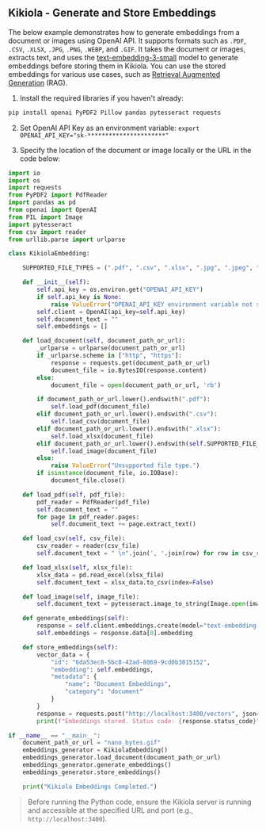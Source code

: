 ## Kikiola - Generate and Store Embeddings

The below example demonstrates how to generate embeddings from a document or images using OpenAI API. It supports formats such as `.PDF`, `.CSV`, `.XLSX`, `.JPG`, `.PNG`, `.WEBP`, and `.GIF`. It takes the document or images, extracts text, and uses the [text-embedding-3-small](https://platform.openai.com/docs/guides/embeddings) model to generate embeddings before storing them in Kikiola. You can use the stored embeddings for various use cases, such as [Retrieval Augmented Generation](https://blogs.nvidia.com/blog/what-is-retrieval-augmented-generation/) (RAG).

1. Install the required libraries if you haven't already:

```sh
pip install openai PyPDF2 Pillow pandas pytesseract requests
```

2. Set OpenAI API Key as an environment variable: `export OPENAI_API_KEY="sk-**********************"`

3. Specify the location of the document or image locally or the URL in the code below:

```python
import io
import os
import requests
from PyPDF2 import PdfReader
import pandas as pd
from openai import OpenAI
from PIL import Image
import pytesseract
from csv import reader
from urllib.parse import urlparse

class KikiolaEmbedding:

    SUPPORTED_FILE_TYPES = (".pdf", ".csv", ".xlsx", ".jpg", ".jpeg", ".png", ".webp", ".gif")

    def __init__(self):
        self.api_key = os.environ.get("OPENAI_API_KEY")
        if self.api_key is None:
            raise ValueError("OPENAI_API_KEY environment variable not set.")
        self.client = OpenAI(api_key=self.api_key)
        self.document_text = ""
        self.embeddings = []

    def load_document(self, document_path_or_url):
        _urlparse = urlparse(document_path_or_url)
        if _urlparse.scheme in ["http", "https"]:
            response = requests.get(document_path_or_url)
            document_file = io.BytesIO(response.content)
        else:
            document_file = open(document_path_or_url, 'rb')

        if document_path_or_url.lower().endswith(".pdf"):
            self.load_pdf(document_file)
        elif document_path_or_url.lower().endswith(".csv"):
            self.load_csv(document_file)
        elif document_path_or_url.lower().endswith(".xlsx"):
            self.load_xlsx(document_file)
        elif document_path_or_url.lower().endswith(self.SUPPORTED_FILE_TYPES):
            self.load_image(document_file)
        else:
            raise ValueError("Unsupported file type.")
        if isinstance(document_file, io.IOBase):
            document_file.close()

    def load_pdf(self, pdf_file):
        pdf_reader = PdfReader(pdf_file)
        self.document_text = ""
        for page in pdf_reader.pages:
            self.document_text += page.extract_text()

    def load_csv(self, csv_file):
        csv_reader = reader(csv_file)
        self.document_text = " \n".join(', '.join(row) for row in csv_reader)

    def load_xlsx(self, xlsx_file):
        xlsx_data = pd.read_excel(xlsx_file)
        self.document_text = xlsx_data.to_csv(index=False)

    def load_image(self, image_file):
        self.document_text = pytesseract.image_to_string(Image.open(image_file))

    def generate_embeddings(self):
        response = self.client.embeddings.create(model="text-embedding-3-small", input=self.document_text)
        self.embeddings = response.data[0].embedding

    def store_embeddings(self):
        vector_data = {
            "id": "6da53ec8-5bc8-42ad-8069-9cd0b3815152",
            "embedding": self.embeddings,
            "metadata": {
                "name": "Document Embeddings",
                "category": "document"
            }
        }
        response = requests.post("http://localhost:3400/vectors", json=vector_data)
        print(f"Embeddings stored. Status code: {response.status_code}")

if __name__ == "__main__":
    document_path_or_url = "nano_bytes.gif"
    embeddings_generator = KikiolaEmbedding()
    embeddings_generator.load_document(document_path_or_url)
    embeddings_generator.generate_embeddings()
    embeddings_generator.store_embeddings()

    print("Kikiola Embeddings Completed.")
```

> Before running the Python code, ensure the Kikiola server is running and accessible at the specified URL and port (e.g., `http://localhost:3400`).
